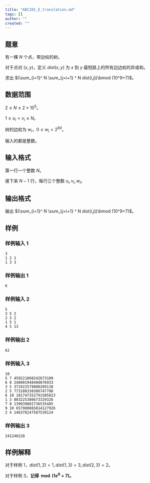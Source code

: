 ```yaml
---
title: "ABC201_E_translation.md"
tags: []
author: ""
created: ""
---
```


## 题意

有一棵 $N$ 个点，带边权的树。

对于点对 $(x,y)$，定义 $dist(x,y)$ 为 $x$ 到 $y$ 最短路上的所有边边权的异或和。

求出 $(\sum_{i=1}^ N \sum_{j=i+1} ^ N dist(i,j))\bmod (10^9+7)$。

## 数据范围 

$2\le N\le 2\times 10^5$。

$1\le u_i < v_i \le N$。

树的边权为 $w_i$，$0\le w_i < 2^{60}$。

输入的都是整数。

## 输入格式

第一行一个整数 $N$。

接下来 $N-1$ 行，每行三个整数 $u_i,v_i,w_i$。

## 输出格式

输出 $(\sum_{i=1}^ N \sum_{j=i+1} ^ N dist(i,j))\bmod (10^9+7)$。

## 样例

### 样例输入 1

```
3
1 2 1
1 3 3
```

### 样例输出 1

```
6
```



### 样例输入 2

```
5
3 5 2
2 3 2
1 5 1
4 5 13
```

### 样例输出 2

```
62
```



### 样例输入 3

```
10
5 7 459221860242673109
6 8 248001948488076933
3 5 371922579800289138
2 5 773108338386747788
6 10 181747352791505823
1 3 803225386673329326
7 8 139939802736535485
9 10 657980865814127926
2 4 146378247587539124
```

### 样例输出 3

```
241240228
```



## 样例解释

对于样例 1，$dist(1,2)=1,dist(1,3)=3,dist(2,3)=2$。

对于样例 3，**记得 $\bmod (1e^9+7)$。**


